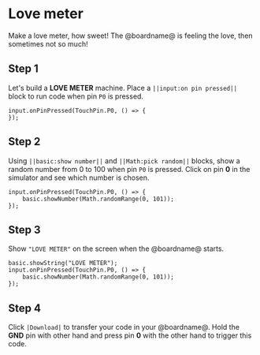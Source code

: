 # Love meter

Make a love meter, how sweet! The @boardname@ is feeling the love, then sometimes not so much!

## Step 1

Let's build a **LOVE METER** machine. Place a ``||input:on pin pressed||`` block to run code when pin ``P0`` is pressed.

```blocks
input.onPinPressed(TouchPin.P0, () => {
});
```

## Step 2

Using ``||basic:show number||`` and ``||Math:pick random||`` blocks, show a random number from 0 to 100 when pin ``P0`` is pressed. Click on pin **0** in the simulator and see which number is chosen.

```blocks
input.onPinPressed(TouchPin.P0, () => {
    basic.showNumber(Math.randomRange(0, 101));
});
```

## Step 3

Show ``"LOVE METER"`` on the screen when the @boardname@ starts.

```blocks
basic.showString("LOVE METER");
input.onPinPressed(TouchPin.P0, () => {
    basic.showNumber(Math.randomRange(0, 101));
});
```

## Step 4

Click ``|Download|`` to transfer your code in your @boardname@. Hold the **GND** pin with other hand and press pin **0** with the other hand to trigger this code.
